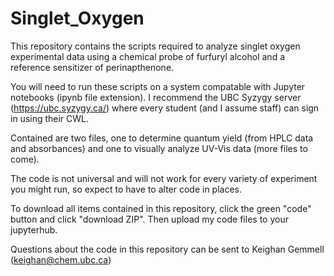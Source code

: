 # Singlet_Oxygen
This repository contains the scripts required to analyze singlet oxygen experimental data using a chemical probe of furfuryl alcohol and a reference sensitizer of perinapthenone.  

You will need to run these scripts on a system compatable with Jupyter notebooks (ipynb file extension). I recommend the UBC Syzygy server (https://ubc.syzygy.ca/) where every student (and I assume staff) can sign in using their CWL. 

Contained are two files, one to determine quantum yield (from HPLC data and absorbances) and one to visually analyze UV-Vis data (more files to come). 

The code is not universal and will not work for every variety of experiment you might run, so expect to have to alter code in places. 

To download all items contained in this repository, click the green "code" button and click "download ZIP". Then upload my code files to your jupyterhub. 

Questions about the code in this repository can be sent to Keighan Gemmell (keighan@chem.ubc.ca)
